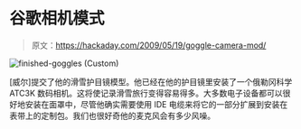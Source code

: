 # 谷歌相机模式

> 原文：<https://hackaday.com/2009/05/19/goggle-camera-mod/>

![finished-goggles (Custom)](img/babe20c52d1681f55fd978c0469d49ed.png "finished-goggles (Custom)")

[威尔]提交了他的滑雪护目镜模型。他已经在他的护目镜里安装了一个俄勒冈科学 ATC3K 数码相机。这将使记录滑雪旅行变得容易得多。大多数电子设备都可以很好地安装在面罩中，尽管他确实需要使用 IDE 电缆来将它的一部分扩展到安装在表带上的定制包。我们也很好奇他的麦克风会有多少风噪。
